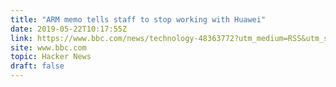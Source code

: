 ```yaml
---
title: "ARM memo tells staff to stop working with Huawei"
date: 2019-05-22T10:17:55Z
link: https://www.bbc.com/news/technology-48363772?utm_medium=RSS&utm_source=hune
site: www.bbc.com
topic: Hacker News
draft: false
---
```

